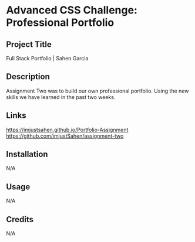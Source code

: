 # Advanced CSS Challenge: Professional Portfolio

## Project Title

Full Stack Portfolio | Sahen Garcia

## Description

Assignment Two was to build our own professional portfolio. Using the new skills we have learned in the past two weeks.

## Links

https://imjustsahen.github.io/Portfolio-Assignment
https://github.com/imjustSahen/assignment-two

## Installation

N/A

## Usage

N/A

## Credits

N/A
